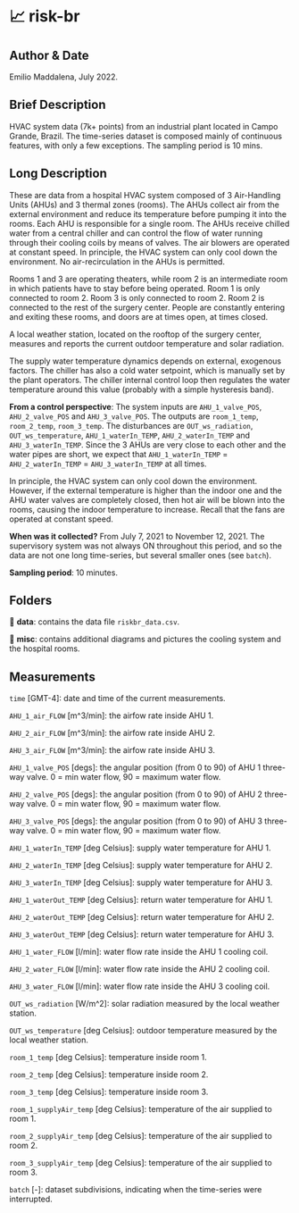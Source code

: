 # :chart_with_upwards_trend: risk-br

## Author & Date 

Emilio Maddalena, July 2022.

## Brief Description 

HVAC system data (7k+ points) from an industrial plant located in Campo Grande, Brazil. The time-series dataset is composed mainly of continuous features, with only a few exceptions. The sampling period is 10 mins.

## Long Description 

These are data from a hospital HVAC system composed of 3 Air-Handling Units (AHUs) and 3 thermal zones (rooms). The AHUs collect air from the external environment and reduce its temperature before pumping it into the rooms. Each AHU is responsible for a single room. The AHUs receive chilled water from a central chiller and can control the flow of water running through their cooling coils by means of valves. The air blowers are operated at constant speed. In principle, the HVAC system can only cool down the environment. No air-recirculation in the AHUs is permitted.

Rooms 1 and 3 are operating theaters, while room 2 is an intermediate room in which patients have to stay before being operated. Room 1 is only connected to room 2. Room 3 is only connected to room 2. Room 2 is connected to the rest of the surgery center. People are constantly entering and exiting these rooms, and doors are at times open, at times closed. 

A local weather station, located on the rooftop of the surgery center, measures and reports the current outdoor temperature and solar radiation.

The supply water temperature dynamics depends on external, exogenous factors. The chiller has also a cold water setpoint, which is manually set by the plant operators. The chiller internal control loop then regulates the water temperature around this value (probably with a simple hysteresis band).

**From a control perspective**: The system inputs are ``AHU_1_valve_POS``, ``AHU_2_valve_POS`` and ``AHU_3_valve_POS``. The outputs are ``room_1_temp``, ``room_2_temp``, ``room_3_temp``. The disturbances are ``OUT_ws_radiation``, ``OUT_ws_temperature``, ``AHU_1_waterIn_TEMP``, ``AHU_2_waterIn_TEMP`` and ``AHU_3_waterIn_TEMP``. Since the 3 AHUs are very close to each other and the water pipes are short, we expect that ``AHU_1_waterIn_TEMP`` = ``AHU_2_waterIn_TEMP`` = ``AHU_3_waterIn_TEMP`` at all times.

In principle, the HVAC system can only cool down the environment. However, if the external temperature is higher than the indoor one and the AHU water valves are completely closed, then hot air will be blown into the rooms, causing the indoor temperature to increase. Recall that the fans are operated at constant speed.

**When was it collected?** From July 7, 2021 to November 12, 2021. The supervisory system was not always ON throughout this period, and so the data are not one long time-series, but several smaller ones (see ``batch``).

**Sampling period**: 10 minutes.

## Folders

:file_folder: **data**: contains the data file ``riskbr_data.csv``.

:file_folder: **misc**: contains additional diagrams and pictures the cooling system and the hospital rooms.

## Measurements

``time`` \[GMT-4\]: date and time of the current measurements.

``AHU_1_air_FLOW`` \[m^3/min\]: the airfow rate inside AHU 1.

``AHU_2_air_FLOW`` \[m^3/min\]: the airfow rate inside AHU 2.

``AHU_3_air_FLOW`` \[m^3/min\]: the airfow rate inside AHU 3.

``AHU_1_valve_POS`` \[degs\]: the angular position (from 0 to 90) of AHU 1 three-way valve. 0 = min water flow, 90 = maximum water flow.

``AHU_2_valve_POS`` \[degs\]: the angular position (from 0 to 90) of AHU 2 three-way valve. 0 = min water flow, 90 = maximum water flow.

``AHU_3_valve_POS`` \[degs\]: the angular position (from 0 to 90) of AHU 3 three-way valve. 0 = min water flow, 90 = maximum water flow.

``AHU_1_waterIn_TEMP`` \[deg Celsius\]: supply water temperature for AHU 1.

``AHU_2_waterIn_TEMP`` \[deg Celsius\]: supply water temperature for AHU 2.

``AHU_3_waterIn_TEMP`` \[deg Celsius\]: supply water temperature for AHU 3.

``AHU_1_waterOut_TEMP`` \[deg Celsius\]: return water temperature for AHU 1.

``AHU_2_waterOut_TEMP`` \[deg Celsius\]: return water temperature for AHU 2.

``AHU_3_waterOut_TEMP`` \[deg Celsius\]: return water temperature for AHU 3.

``AHU_1_water_FLOW`` \[l/min\]: water flow rate inside the AHU 1 cooling coil.

``AHU_2_water_FLOW`` \[l/min\]: water flow rate inside the AHU 2 cooling coil.

``AHU_3_water_FLOW`` \[l/min\]: water flow rate inside the AHU 3 cooling coil.

``OUT_ws_radiation`` \[W/m^2\]: solar radiation measured by the local weather station.

``OUT_ws_temperature`` \[deg Celsius\]: outdoor temperature measured by the local weather station.

``room_1_temp`` \[deg Celsius\]: temperature inside room 1.

``room_2_temp`` \[deg Celsius\]: temperature inside room 2.

``room_3_temp`` \[deg Celsius\]: temperature inside room 3.

``room_1_supplyAir_temp`` \[deg Celsius\]: temperature of the air supplied to room 1.

``room_2_supplyAir_temp`` \[deg Celsius\]: temperature of the air supplied to room 2.

``room_3_supplyAir_temp`` \[deg Celsius\]: temperature of the air supplied to room 3.

``batch`` \[-\]: dataset subdivisions, indicating when the time-series were interrupted.
















